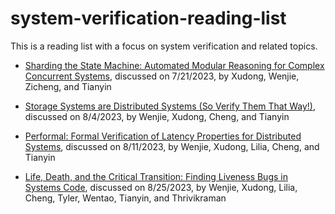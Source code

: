 # system-verification-reading-list
This is a reading list with a focus on system verification and related topics.

* [Sharding the State Machine: Automated Modular Reasoning for Complex Concurrent Systems](https://www.usenix.org/system/files/osdi23-hance.pdf),
discussed on 7/21/2023, by Xudong, Wenjie, Zicheng, and Tianyin

* [Storage Systems are Distributed Systems (So Verify Them That Way!)](https://www.usenix.org/system/files/osdi20-hance.pdf),
discussed on 8/4/2023, by Wenjie, Xudong, Cheng, and Tianyin

* [Performal: Formal Verification of Latency Properties for Distributed Systems](https://dl.acm.org/doi/pdf/10.1145/3591235),
discussed on 8/11/2023, by Wenjie, Xudong, Lilia, Cheng, and Tianyin

* [Life, Death, and the Critical Transition: Finding Liveness Bugs in Systems Code](https://www.usenix.org/conference/nsdi-07/life-death-and-critical-transition-finding-liveness-bugs-systems-code),
discussed on 8/25/2023, by Wenjie, Xudong, Lilia, Cheng, Tyler, Wentao, Tianyin, and Thrivikraman
